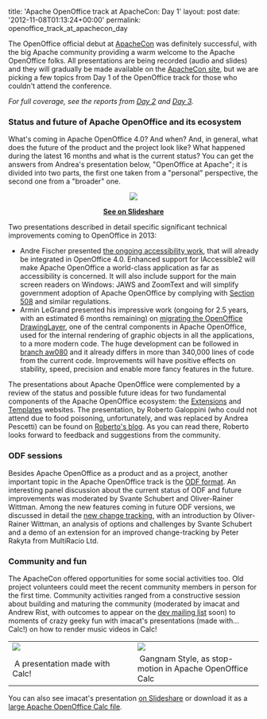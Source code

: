 title: 'Apache OpenOffice track at ApacheCon: Day 1'
layout: post
date: '2012-11-08T01:13:24+00:00'
permalink: openoffice_track_at_apachecon_day

<p>The OpenOffice official debut at <a href="http://www.apachecon.eu">ApacheCon</a> was definitely successful, with the big Apache community providing a warm welcome to the Apache OpenOffice folks. All presentations are being recorded (audio and slides) and they will gradually be made available on the <a href="http://www.apachecon.eu">ApacheCon site</a>, but we are picking a few topics from Day 1 of the OpenOffice track for those who couldn't attend the conference.</p> 

<p><em>For full coverage, see the reports from <a href="http://s.apache.org/openoffice-aceu2012-day-2">Day 2</a> and <a href="http://s.apache.org/openoffice-aceu2012-day-3">Day 3</a>.</em></p> 

  <h3>Status and future of Apache OpenOffice and its ecosystem</h3> 
  <p>What's coming in Apache OpenOffice 4.0? And when? And, in general, what does the future of the product and the project look like? What happened during the latest 16 months and what is the current status? You can get the answers from Andrea's presentation below, &quot;OpenOffice at Apache&quot;; it is divided into two parts, the first one taken from a &quot;personal&quot; perspective, the second one from a &quot;broader&quot; one.</p> 
  <div align="center"> 
    <p><a href="http://www.slideshare.net/pescetti/aceu-2012openofficeatapache" target="_new"><img style="margin: 0px auto;" src="http://people.apache.org/~pescetti/slide.png" /></a></p><a href="http://www.slideshare.net/pescetti/aceu-2012openofficeatapache"> </a> 
    <div style="margin-bottom: 5px;"><a href="http://www.slideshare.net/pescetti/aceu-2012openofficeatapache"> <strong> </strong></a><strong><a target="_blank" title="OpenOffice at Apache" href="http://www.slideshare.net/pescetti/aceu-2012openofficeatapache">See on Slideshare</a> </strong> </div> 
  </div> 
  <p>Two presentations described in detail specific significant technical improvements coming to OpenOffice in 2013:</p> 
  <ul> 
    <li>Andre Fischer presented <a href="http://www.apachecon.eu/schedule/presentation/52/">the ongoing accessibility work</a>, that will already be integrated in OpenOffice 4.0. Enhanced support for IAccessible2 will make Apache OpenOffice a world-class application as far as accessibility is concerned. It will also include support for the main screen readers on Windows: JAWS and ZoomText and will simplify government adoption of Apache OpenOffice by complying with <a href="http://www.section508.gov/">Section 508</a> and similar regulations.</li> 
    <li>Armin LeGrand presented his impressive work (ongoing for 2.5 years, with an estimated 6 months remaining) on <a href="http://www.apachecon.eu/schedule/presentation/51/">migrating the OpenOffice DrawingLayer</a>, one of the central components in Apache OpenOffice, used for the internal rendering of graphic objects in all the applications, to a more modern code. The huge development can be followed in <a href="http://svn.apache.org/viewvc/incubator/ooo/branches/alg/aw080/">branch aw080</a> and it already differs in more than 340,000 lines of code from the current code. Improvements will have positive effects on stability, speed, precision and enable more fancy features in the future.</li> 
  </ul> 
  <p>The presentations about Apache OpenOffice were complemented by a review of the status and possible future ideas for two fundamental components of the Apache OpenOffice ecosystem: the <a href="http://extensions.openoffice.org">Extensions</a> and <a href="http://templates.openoffice.org">Templates</a> websites. The presentation, by Roberto Galoppini (who could not attend due to food poisoning, unfortunately, and was replaced by Andrea Pescetti) can be found on <a href="http://robertogaloppini.net/2012/11/06/apachecon-europe-openoffice-extensions-and-templates/">Roberto's blog</a>. As you can read there, Roberto looks forward to feedback and suggestions from the community.</p> 
  <h3>ODF sessions</h3> 
  <p>Besides Apache OpenOffice as a product and as a project, another important topic in the Apache OpenOffice track is the <a href="https://www.oasis-open.org/committees/tc_home.php?wg_abbrev=office">ODF format</a>. An interesting panel discussion about the current status of ODF and future improvements was moderated by Svante Schubert and Oliver-Rainer Wittman. Among the new features coming in future ODF versions, we discussed in detail the <a href="http://www.apachecon.eu/schedule/presentation/49/">new change tracking</a>, with an introduction by Oliver-Rainer Wittman, an analysis of options and challenges by Svante Schubert and a demo of an extension for an improved change-tracking by Peter Rakyta from MultiRacio Ltd.</p> 
  <h3>Community and fun</h3> 
  <p>The ApacheCon offered opportunities for some social activities too. Old project volunteers could meet the recent community members in person for the first time. Community activities ranged from a constructive session about building and maturing the community (moderated by imacat and Andrew Rist, with outcomes to appear on the <a href="http://incubator.apache.org/openofficeorg/mailing-lists.html#development-mailing-list">dev mailing list</a> soon) to moments of crazy geeky fun with imacat's presentations (made with... Calc!) on how to render music videos in Calc!</p> 
  <p> </p> 
  <table cellspacing="1" cellpadding="1" border="0" align="absmiddle" style="width: 100%;"> 
    <tbody> 
      <tr> 
        <td style="width: 50%;"> <a href="http://people.apache.org/~pescetti/imacat-slides-1024.jpg"><img src="http://people.apache.org/~pescetti/imacat-slides-320.jpg" /></a></td> 
        <td style="width: 50%;"> <a href="http://vimeo.com/52254073" target="_new"><img src="http://people.apache.org/~pescetti/vimeo.png" /></a></td> 
      </tr> 
      <tr> 
        <td style="width: 50%;">&nbsp;A presentation made with Calc!<br /></td> 
        <td style="width: 50%;">&nbsp;Gangnam Style, as stop-motion in Apache OpenOffice Calc<br /></td> 
      </tr> 
    </tbody> 
  </table>
 You can also see imacat's presentation <a href="http://www.slideshare.net/imacat/mosaic-fun-with-openoffice-calc">on Slideshare</a> or download it as a <a href="http://people.apache.org/~imacat/mosaicfun.ods">large Apache OpenOffice Calc file</a>.
  
  
  
  
  <p> </p>
